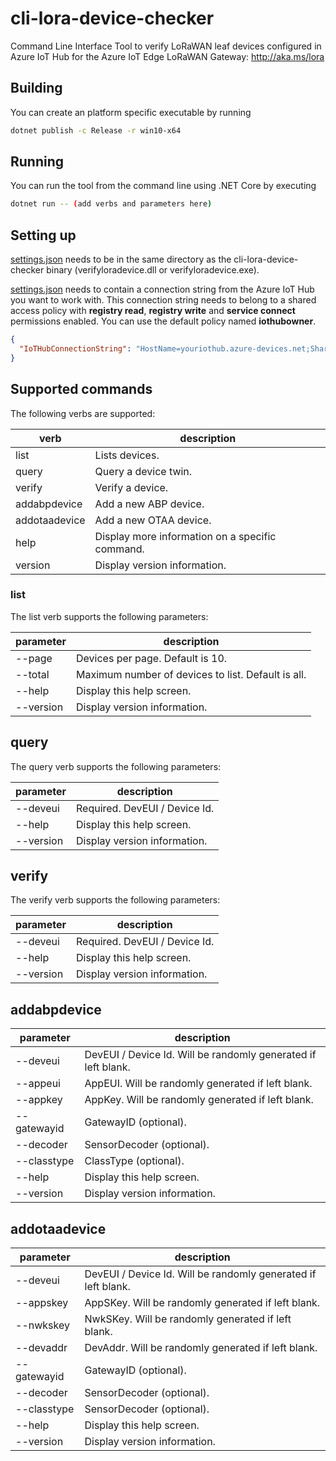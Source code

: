 # cli-lora-device-checker

Command Line Interface Tool to verify LoRaWAN leaf devices configured in Azure IoT Hub for the Azure IoT Edge LoRaWAN Gateway: <http://aka.ms/lora>

## Building

You can create an platform specific executable by running

```bash
dotnet publish -c Release -r win10-x64
```

## Running

You can run the tool from the command line using .NET Core by executing

```bash
dotnet run -- (add verbs and parameters here)
```

## Setting up

[settings.json](/settings.json) needs to be in the same directory as the cli-lora-device-checker binary (verifyloradevice.dll or verifyloradevice.exe).

[settings.json](/settings.json) needs to contain a connection string from the Azure IoT Hub you want to work with. This connection string needs to belong to a shared access policy with **registry read**, **registry write** and **service connect** permissions enabled. You can use the default policy named **iothubowner**.

```json
{
  "IoTHubConnectionString": "HostName=youriothub.azure-devices.net;SharedAccessKeyName=iothubowner;SharedAccessKey=AeVMLayazGTS9QRMJtFGSSNwdhUdYR5VwCjaafc3DL0=",
}
```

## Supported commands

The following verbs are supported:

|verb|description|
|-|-|
|list|Lists devices.|
|query|Query a device twin.|
|verify|Verify a device.|
|addabpdevice|Add a new ABP device.|
|addotaadevice|Add a new OTAA device.|
|help|Display more information on a specific command.|
|version|Display version information.|

### list

The list verb supports the following parameters:

|parameter|description|
|-|-|
|--page|Devices per page. Default is 10.|
|--total|Maximum number of devices to list. Default is all.|
|--help|Display this help screen.|
|--version|Display version information.|

## query

The query verb supports the following parameters:

|parameter|description|
|-|-|
|--deveui|Required. DevEUI / Device Id.|
|--help|Display this help screen.|
|--version|Display version information.|

## verify

The verify verb supports the following parameters:

|parameter|description|
|-|-|
|--deveui|Required. DevEUI / Device Id.|
|--help|Display this help screen.|
|--version|Display version information.|

## addabpdevice

|parameter|description|
|-|-|
|--deveui|DevEUI / Device Id. Will be randomly generated if left blank.|
|--appeui|AppEUI. Will be randomly generated if left blank.|
|--appkey|AppKey. Will be randomly generated if left blank.|
|--gatewayid|GatewayID (optional).|
|--decoder|SensorDecoder (optional).|
|--classtype|ClassType (optional).|
|--help|Display this help screen.|
|--version|Display version information.|

## addotaadevice

|parameter|description|
|-|-|
|--deveui|DevEUI / Device Id. Will be randomly generated if left blank.|
|--appskey|AppSKey. Will be randomly generated if left blank.|
|--nwkskey|NwkSKey. Will be randomly generated if left blank.|
|--devaddr|DevAddr. Will be randomly generated if left blank.|
|--gatewayid|GatewayID (optional).|
|--decoder|SensorDecoder (optional).|
|--classtype|SensorDecoder (optional).|
|--help|Display this help screen.|
|--version|Display version information.|
